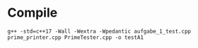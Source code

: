 # Compile

` g++ -std=c++17 -Wall -Wextra -Wpedantic aufgabe_1_test.cpp prime_printer.cpp PrimeTester.cpp -o testA1 `